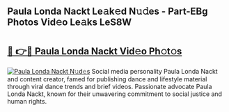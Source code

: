 ## Paula Londa Nackt Le𝚊k𝚎d N𝚞𝚍es - Part-EBg Photos Vid𝚎o Le𝚊ks LeS8W

# <h2><a href="http://fb3obmv.evod.top/?m=Paula+Londa+Nackt">🔗 👉🔴 Paula Londa Nackt Vid𝚎o Ph𝚘t𝚘s</a></h2>

[![Paula Londa Nackt N𝚞d𝚎s](https://i.imgur.com/8V9OHl7.gif)](http://fb3obmv.evod.top/?m=Paula+Londa+Nackt)
Social media personality Paula Londa Nackt and content creator, famed for publishing dance and lifestyle material through viral dance trends and brief videos. Passionate advocate Paula Londa Nackt, known for their unwavering commitment to social justice and human rights. 
